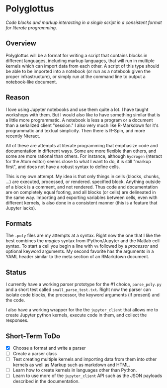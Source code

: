# Polyglottus
_Code blocks and markup interacting in a single script in a consistent format
for literate programming_.

## Overview
Polyglottus will be a format for writing a script that contains blocks in different
languages, including markup languages, that will run in multiple kernels which
can import data from each other. A script of this type should be able to be
imported into a notebook (or run as a notebook given the proper infrastructure),
or simply run at the command line to output a notebook-like document.

## Reason
I love using Jupyter notebooks and use them quite a lot. I have taught workshops
with them. But I would also like to have something similar that is a little more
programmatic. A notebook is less a program or a document than a serialized client
"session." I also very much like R-Markdown for it's programmatic and textual simplicity.
Then there is R-Spin, and more recently Nteract.

All of these are attempts at literate programming that emphasize code and
documentation in different ways. Some are more flexible than others, and some are
more rational than others. For instance, although `hydrogen` (nteract for the Atom
editor) seems close to what I want to do, it is still "markup first", and does not
have a robust syntax to define cells.

This is my own attempt. My idea is that only things in cells (blocks, chunks, ...)
are executed, processed, or rendered. specified block. Anything outside of a block
is a comment, and not rendered. Thus code and documentation are on completely equal
footing, and all blocks (or cells) are delineated in the same way. Importing and
exporting variables between cells, even with different kernels, is also done in a
consistent manner (this is a feature that Jupyter lacks).

## Formats
The `.poly` files are my attempts at a syntax. Right now the one that I like the
best combines the _magics_ syntax from IPython/Jupyter and the Matlab cell syntax.
To start a cell you begin a line with `%%` followed by a _processor_ and optional
keyword arguments. My second favorite has the arguments in a YAML header similar
to the meta section of an RMarkdown document.

## Status
I currently have a working parser prototype for the #1 choice, `parse_poly.py` and
a short test called `small_parse_test.txt`. Right now the parser can isolate code
blocks, the processor, the keyword arguments (if present) and the code.

I also have a working wrapper for the the `jupyter_client` that allows me to
create Jupyter python kernels, execute code in them, and collect the responses.

## Short-Term ToDo
- [x] Choose a format and write a parser
- [ ] Create a parser class
- [ ] Test creating multiple kernels and importing data from them into other kernels
as well as Markup such as markdown and HTML.
- [ ] Learn how to create kernels in languages other than Python.
- [ ] Learn to use more of the `jupyter_client` API such as the JSON payloads
described in the documentation.
